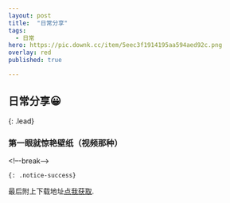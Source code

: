 ```yaml
---
layout: post
title:  "日常分享"
tags:
  - 日常
hero: https://pic.downk.cc/item/5eec3f1914195aa594aed92c.png
overlay: red
published: true

---
```

## 日常分享😀
{: .lead}
### 第一眼就惊艳壁纸（视频那种）
<!–-break-–>

<!-- 视频云 -->
<div id="player1"></div>
<div id="player2"></div>
<div id="player3"></div>
<div id="player4"></div>
<div id="player5"></div>

<style type="text/css">
.doge-player-container {
    margin: 5px;
}
</style>

<script type="text/javascript" src="https://player.dogecloud.com/js/loader"></script>
<script type="text/javascript">
var player1 = new DogePlayer({
    container: document.getElementById('player'),
    userId: 779,
    vcode: 'd9d07bdc90063387',
    autoPlay: false
});
var player2 = new DogePlayer({
    container: document.getElementById('player'),
    userId: 779,
    vcode: 'd9d07bdc90063387',
    autoPlay: false
});
var player3 = new DogePlayer({
    container: document.getElementById('player'),
    userId: 779,
    vcode: 'd9d07bdc90063387',
    autoPlay: false
});
var player4 = new DogePlayer({
    container: document.getElementById('player'),
    userId: 779,
    vcode: 'd9d07bdc90063387',
    autoPlay: false
});
var player5 = new DogePlayer({
    container: document.getElementById('player'),
    userId: 779,
    vcode: 'd9d07bdc90063387',
    autoPlay: false
});
</script>





`{: .notice-success}`

最后附上下载地址[点我获取](LINKILYNKI).  